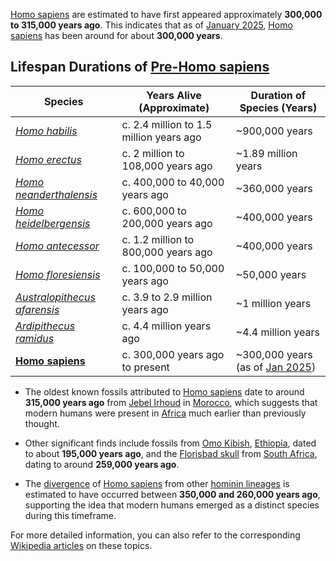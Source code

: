 [Homo sapiens](/literary_products/joes_notes/HOMO_SAPIENS.md) are estimated to have first appeared approximately **300,000 to 315,000 years ago**. This indicates that as of [January 2025](/literary_products/joes_notes/JANUARY_2025.md), [Homo sapiens](/literary_products/joes_notes/HOMO_SAPIENS.md) has been around for about **300,000 years**.

## Lifespan Durations of [Pre-Homo sapiens](/literary_products/joes_notes/PRE-HOMO_SAPIENS.md)

| **Species**                                     | **Years Alive (Approximate)**            | **Duration of Species (Years)**     |
|-------------------------------------------------|------------------------------------------|--------------------------------------|
| *[Homo habilis](/literary_products/joes_notes/HOMO_HABILIS.md)*             | c. 2.4 million to 1.5 million years ago  | ~900,000 years                       |
| *[Homo erectus](/literary_products/joes_notes/HOMO_ERECTUS.md)*             | c. 2 million to 108,000 years ago         | ~1.89 million years                  |
| *[Homo neanderthalensis](/literary_products/joes_notes/HOMO_NEANDERTHALENSIS.md)* | c. 400,000 to 40,000 years ago            | ~360,000 years                       |
| *[Homo heidelbergensis](/literary_products/joes_notes/HOMO_HEIDELBERGENSIS.md)*  | c. 600,000 to 200,000 years ago           | ~400,000 years                       |
| *[Homo antecessor](/literary_products/joes_notes/HOMO_ANTECESSOR.md)*       | c. 1.2 million to 800,000 years ago        | ~400,000 years                       |
| *[Homo floresiensis](/literary_products/joes_notes/HOMO_FLORESIENSIS.md)*   | c. 100,000 to 50,000 years ago             | ~50,000 years                        |
| *[Australopithecus afarensis](/literary_products/joes_notes/AUSTRALOPITHECUS_AFARENSIS.md)* | c. 3.9 to 2.9 million years ago            | ~1 million years                     |
| *[Ardipithecus ramidus](/literary_products/joes_notes/ARDIPITHECUS_RAMIDUS.md)*    | c. 4.4 million years ago                   | ~4.4 million years                   |
| **[Homo sapiens](/literary_products/joes_notes/HOMO_SAPIENS.md)**              | c. 300,000 years ago to present            | ~300,000 years (as of [Jan 2025](/literary_products/joes_notes/JANUARY_2025.md)) |

- The oldest known fossils attributed to [Homo sapiens](/literary_products/joes_notes/HOMO_SAPIENS.md) date to around **315,000 years ago** from [Jebel Irhoud](/literary_products/joes_notes/JEBEL_IRHDOUD.md) in [Morocco](/literary_products/joes_notes/MOROCCO.md), which suggests that modern humans were present in [Africa](/literary_products/joes_notes/AFRICA.md) much earlier than previously thought.

- Other significant finds include fossils from [Omo Kibish](/literary_products/joes_notes/OMO_KIBISH.md), [Ethiopia](/literary_products/joes_notes/ETHIOPIA.md), dated to about **195,000 years ago**, and the [Florisbad skull](/literary_products/joes_notes/FLORISBAD_SKULL.md) from [South Africa](/literary_products/joes_notes/SOUTH_AFRICA.md), dating to around **259,000 years ago**.

- The [divergence](/literary_products/joes_notes/DIVERGENCE.md) of [Homo sapiens](/literary_products/joes_notes/HOMO_SAPIENS.md) from other [hominin lineages](/literary_products/joes_notes/HOMININ_LINEAGES.md) is estimated to have occurred between **350,000 and 260,000 years ago**, supporting the idea that modern humans emerged as a distinct species during this timeframe.

For more detailed information, you can also refer to the corresponding [Wikipedia articles](https://en.wikipedia.org/wiki/Homo_sapiens) on these topics.